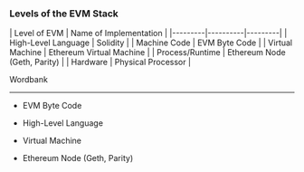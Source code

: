 ### Levels of the EVM Stack

| Level of EVM  | Name of Implementation |
|---------|----------|---------|
| High-Level Language | Solidity |
| Machine Code | EVM Byte Code |
| Virtual Machine | Ethereum Virtual Machine |
| Process/Runtime | Ethereum Node (Geth, Parity) |
| Hardware | Physical Processor |

Wordbank

-----

* EVM Byte Code

* High-Level Language

* Virtual Machine

* Ethereum Node (Geth, Parity)
